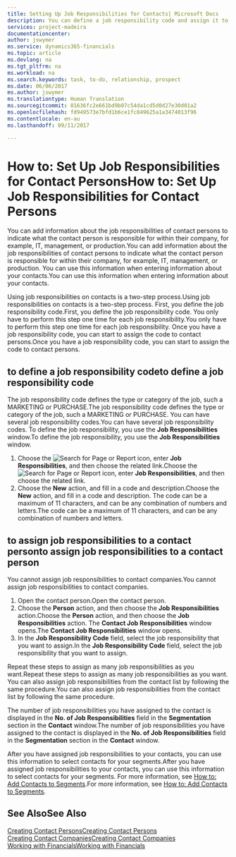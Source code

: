 ```yaml
---
title: Setting Up Job Responsibilities for Contacts| Microsoft Docs
description: You can define a job responsibility code and assign it to a contact to indicate the tasks that your contact is responsible for in their company, for example, IT or production.
services: project-madeira
documentationcenter: 
author: jswymer
ms.service: dynamics365-financials
ms.topic: article
ms.devlang: na
ms.tgt_pltfrm: na
ms.workload: na
ms.search.keywords: task, to-do, relationship, prospect
ms.date: 06/06/2017
ms.author: jswymer
ms.translationtype: Human Translation
ms.sourcegitcommit: 81636fc2e661bd9b07c54da1cd5d0d27e30d01a2
ms.openlocfilehash: fd949573e7bfd1b6ce1fc849625a1a3474013f96
ms.contentlocale: en-au
ms.lasthandoff: 09/11/2017

---
```

# <a name="how-to-set-up-job-responsibilities-for-contact-persons"></a><span data-ttu-id="a6ecb-103">How to: Set Up Job Responsibilities for Contact Persons</span><span class="sxs-lookup"><span data-stu-id="a6ecb-103">How to: Set Up Job Responsibilities for Contact Persons</span></span>
<span data-ttu-id="a6ecb-104">You can add information about the job responsibilities of contact persons to indicate what the contact person is responsible for within their company, for example, IT, management, or production.</span><span class="sxs-lookup"><span data-stu-id="a6ecb-104">You can add information about the job responsibilities of contact persons to indicate what the contact person is responsible for within their company, for example, IT, management, or production.</span></span> <span data-ttu-id="a6ecb-105">You can use this information when entering information about your contacts.</span><span class="sxs-lookup"><span data-stu-id="a6ecb-105">You can use this information when entering information about your contacts.</span></span>

<span data-ttu-id="a6ecb-106">Using job responsibilities on contacts is a two-step process.</span><span class="sxs-lookup"><span data-stu-id="a6ecb-106">Using job responsibilities on contacts is a two-step process.</span></span> <span data-ttu-id="a6ecb-107">First, you define the job responsibility code.</span><span class="sxs-lookup"><span data-stu-id="a6ecb-107">First, you define the job responsibility code.</span></span> <span data-ttu-id="a6ecb-108">You only have to perform this step one time for each job responsibility.</span><span class="sxs-lookup"><span data-stu-id="a6ecb-108">You only have to perform this step one time for each job responsibility.</span></span> <span data-ttu-id="a6ecb-109">Once you have a job responsibility code, you can start to assign the code to contact persons.</span><span class="sxs-lookup"><span data-stu-id="a6ecb-109">Once you have a job responsibility code, you can start to assign the code to contact persons.</span></span>

## <a name="to-define-a-job-responsibility-code"></a><span data-ttu-id="a6ecb-110">to define a job responsibility code</span><span class="sxs-lookup"><span data-stu-id="a6ecb-110">to define a job responsibility code</span></span>
<span data-ttu-id="a6ecb-111">The job responsibility code defines the type or category of the job, such a MARKETING or PURCHASE.</span><span class="sxs-lookup"><span data-stu-id="a6ecb-111">The job responsibility code defines the type or category of the job, such a MARKETING or PURCHASE.</span></span> <span data-ttu-id="a6ecb-112">You can have several job responsibility codes.</span><span class="sxs-lookup"><span data-stu-id="a6ecb-112">You can have several job responsibility codes.</span></span> <span data-ttu-id="a6ecb-113">To define the job responsibility, you use the **Job Responsibilities** window.</span><span class="sxs-lookup"><span data-stu-id="a6ecb-113">To define the job responsibility, you use the **Job Responsibilities** window.</span></span>

1. <span data-ttu-id="a6ecb-114">Choose the ![Search for Page or Report](media/ui-search/search_small.png "Search for Page or Report icon") icon, enter **Job Responsibilities**, and then choose the related link.</span><span class="sxs-lookup"><span data-stu-id="a6ecb-114">Choose the ![Search for Page or Report](media/ui-search/search_small.png "Search for Page or Report icon") icon, enter **Job Responsibilities**, and then choose the related link.</span></span>
2. <span data-ttu-id="a6ecb-115">Choose the **New** action, and fill in a code and description.</span><span class="sxs-lookup"><span data-stu-id="a6ecb-115">Choose the **New** action, and fill in a code and description.</span></span> <span data-ttu-id="a6ecb-116">The code can be a maximum of 11 characters, and can be any combination of numbers and letters.</span><span class="sxs-lookup"><span data-stu-id="a6ecb-116">The code can be a maximum of 11 characters, and can be any combination of numbers and letters.</span></span>

## <a name="to-assign-job-responsibilities-to-a-contact-person"></a><span data-ttu-id="a6ecb-117">to assign job responsibilities to a contact person</span><span class="sxs-lookup"><span data-stu-id="a6ecb-117">to assign job responsibilities to a contact person</span></span>
<span data-ttu-id="a6ecb-118">You cannot assign job responsibilities to contact companies.</span><span class="sxs-lookup"><span data-stu-id="a6ecb-118">You cannot assign job responsibilities to contact companies.</span></span>

1. <span data-ttu-id="a6ecb-119">Open the contact person.</span><span class="sxs-lookup"><span data-stu-id="a6ecb-119">Open the contact person.</span></span>
2. <span data-ttu-id="a6ecb-120">Choose the **Person** action, and then choose the **Job Responsibilities** action.</span><span class="sxs-lookup"><span data-stu-id="a6ecb-120">Choose the **Person** action, and then choose the **Job Responsibilities** action.</span></span> <span data-ttu-id="a6ecb-121">The **Contact Job Responsibilities** window opens.</span><span class="sxs-lookup"><span data-stu-id="a6ecb-121">The **Contact Job Responsibilities** window opens.</span></span>
3. <span data-ttu-id="a6ecb-122">In the **Job Responsibility Code** field, select the job responsibility that you want to assign.</span><span class="sxs-lookup"><span data-stu-id="a6ecb-122">In the **Job Responsibility Code** field, select the job responsibility that you want to assign.</span></span>

<span data-ttu-id="a6ecb-123">Repeat these steps to assign as many job responsibilities as you want.</span><span class="sxs-lookup"><span data-stu-id="a6ecb-123">Repeat these steps to assign as many job responsibilities as you want.</span></span> <span data-ttu-id="a6ecb-124">You can also assign job responsibilities from the contact list by following the same procedure.</span><span class="sxs-lookup"><span data-stu-id="a6ecb-124">You can also assign job responsibilities from the contact list by following the same procedure.</span></span>

<span data-ttu-id="a6ecb-125">The number of job responsibilities you have assigned to the contact is displayed in the **No. of Job Responsibilities** field in the **Segmentation** section in the **Contact** window.</span><span class="sxs-lookup"><span data-stu-id="a6ecb-125">The number of job responsibilities you have assigned to the contact is displayed in the **No. of Job Responsibilities** field in the **Segmentation** section in the **Contact** window.</span></span>

<span data-ttu-id="a6ecb-126">After you have assigned job responsibilities to your contacts, you can use this information to select contacts for your segments.</span><span class="sxs-lookup"><span data-stu-id="a6ecb-126">After you have assigned job responsibilities to your contacts, you can use this information to select contacts for your segments.</span></span> <span data-ttu-id="a6ecb-127">For more information, see [How to: Add Contacts to Segments](marketing-add-contact-segment.md).</span><span class="sxs-lookup"><span data-stu-id="a6ecb-127">For more information, see [How to: Add Contacts to Segments](marketing-add-contact-segment.md).</span></span>

## <a name="see-also"></a><span data-ttu-id="a6ecb-128">See Also</span><span class="sxs-lookup"><span data-stu-id="a6ecb-128">See Also</span></span>
[<span data-ttu-id="a6ecb-129">Creating Contact Persons</span><span class="sxs-lookup"><span data-stu-id="a6ecb-129">Creating Contact Persons</span></span>](marketing-create-contact-persons.md)  
[<span data-ttu-id="a6ecb-130">Creating Contact Companies</span><span class="sxs-lookup"><span data-stu-id="a6ecb-130">Creating Contact Companies</span></span>](marketing-create-contact-companies.md)  
[<span data-ttu-id="a6ecb-131">Working with Financials</span><span class="sxs-lookup"><span data-stu-id="a6ecb-131">Working with Financials</span></span>](ui-work-product.md)

